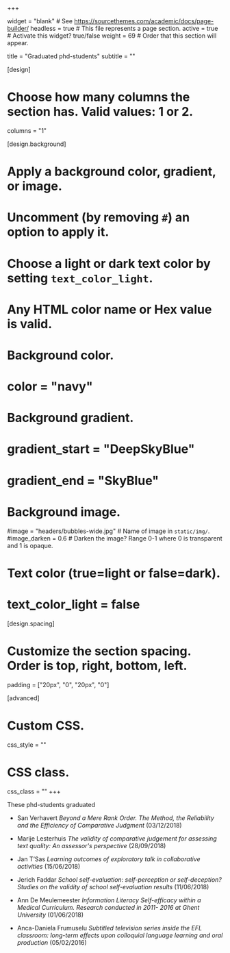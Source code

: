 +++

widget = "blank"  # See https://sourcethemes.com/academic/docs/page-builder/
headless = true  # This file represents a page section.
active = true  # Activate this widget? true/false
weight = 69  # Order that this section will appear.

title = "Graduated phd-students"
subtitle = ""

[design]
  # Choose how many columns the section has. Valid values: 1 or 2.
  columns = "1"

[design.background]
  # Apply a background color, gradient, or image.
  #   Uncomment (by removing `#`) an option to apply it.
  #   Choose a light or dark text color by setting `text_color_light`.
  #   Any HTML color name or Hex value is valid.

  # Background color.
  # color = "navy"
  
  # Background gradient.
  # gradient_start = "DeepSkyBlue"
  # gradient_end = "SkyBlue"
  
  # Background image.
  #image = "headers/bubbles-wide.jpg"  # Name of image in `static/img/`.
  #image_darken = 0.6  # Darken the image? Range 0-1 where 0 is transparent and 1 is opaque.

  # Text color (true=light or false=dark).
  # text_color_light = false

[design.spacing]
  # Customize the section spacing. Order is top, right, bottom, left.
  padding = ["20px", "0", "20px", "0"]

[advanced]
 # Custom CSS. 
 css_style = ""
 
 # CSS class.
 css_class = ""
+++

These phd-students graduated

- San Verhavert *Beyond a Mere Rank Order. The Method, the Reliability and the Efficiency of Comparative Judgment* (03/12/2018)

- Marije Lesterhuis *The validity of comparative judgement for assessing text quality: An assessor's perspective* (28/09/2018)

- Jan T’Sas *Learning outcomes of exploratory talk in collaborative activities* (15/06/2018)

- Jerich Faddar *School self-evaluation: self-perception or self-deception? Studies on the validity of school self-evaluation results* (11/06/2018)

- Ann De Meulemeester *Information Literacy Self-efficacy within a Medical Curriculum. Research conducted in 2011- 2016 at Ghent University* (01/06/2018)

- Anca-Daniela Frumuselu *Subtitled television series inside the EFL classroom: long-term effects upon colloquial language learning and oral production* (05/02/2016)


